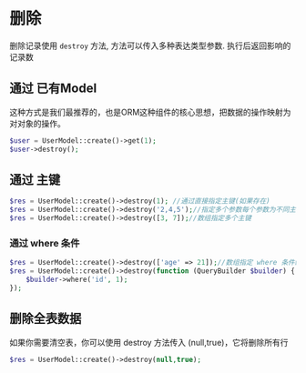 # 删除

删除记录使用 `destroy` 方法, 方法可以传入多种表达类型参数. 执行后返回影响的记录数

## 通过 已有Model

这种方式是我们最推荐的，也是ORM这种组件的核心思想，把数据的操作映射为对对象的操作。

```php
$user = UserModel::create()->get(1);
$user->destroy();
```

## 通过 主键 

```php
$res = UserModel::create()->destroy(1); //通过直接指定主键(如果存在)
$res = UserModel::create()->destroy('2,4,5');//指定多个参数每个参数为不同主键
$res = UserModel::create()->destroy([3, 7]);//数组指定多个主键
```

### 通过 where 条件

```php
$res = UserModel::create()->destroy(['age' => 21]);//数组指定 where 条件结果来删除
$res = UserModel::create()->destroy(function (QueryBuilder $builder) {
    $builder->where('id', 1);
});
```

## 删除全表数据

如果你需要清空表，你可以使用 destroy 方法传入 (null,true)，它将删除所有行

```php
$res = UserModel::create()->destroy(null,true);
```
